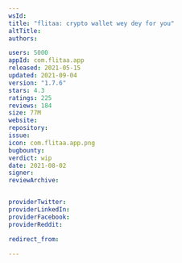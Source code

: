 ```yaml
---
wsId: 
title: "flitaa: crypto wallet wey dey for you"
altTitle: 
authors:

users: 5000
appId: com.flitaa.app
released: 2021-05-15
updated: 2021-09-04
version: "1.7.6"
stars: 4.3
ratings: 225
reviews: 184
size: 77M
website: 
repository: 
issue: 
icon: com.flitaa.app.png
bugbounty: 
verdict: wip
date: 2021-08-02
signer: 
reviewArchive:


providerTwitter: 
providerLinkedIn: 
providerFacebook: 
providerReddit: 

redirect_from:

---
```



